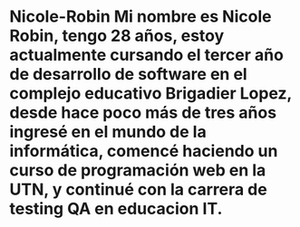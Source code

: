 # Nicole-Robin Mi nombre es Nicole Robin, tengo 28 años, estoy actualmente cursando el tercer año de desarrollo de software en el complejo educativo Brigadier Lopez, desde hace poco más de tres años ingresé en el mundo de la informática, comencé haciendo un curso de programación web en la UTN, y continué con la carrera de testing QA en educacion IT.
